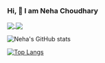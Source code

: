 ### Hi, 👋 I am Neha Choudhary



<a href="https://github.com/Nehachoudhary19/github-readme-stats">
  <img align="center" src="https://github-readme-stats.vercel.app/api?username=Nehachoudhary19&show_icons=true&theme=radical" />
</a>
<a href="https://github.com/Nehachoudhary19/convoychat">
  <img align="center" src="https://github-readme-stats.vercel.app/api/top-langs/?username=Nehachoudhary19&layout=compact" />
</a>

![Neha's GitHub stats](https://github-readme-stats.vercel.app/api?username=Nehachoudhary19&show_icons=true&theme=radical)

[![Top Langs](https://github-readme-stats.vercel.app/api/top-langs/?username=Nehachoudhary19&layout=compact)](https://github.com/Nehachoudhary19/github-readme-stats)



<!--
**Nehachoudhary19/Nehachoudhary19** is a ✨ _special_ ✨ repository because its `README.md` (this file) appears on your GitHub profile.

Here are some ideas to get you started:

- 🔭 I’m currently working on ...
- 🌱 I’m currently learning ...
- 👯 I’m looking to collaborate on ...
- 🤔 I’m looking for help with ...
- 💬 Ask me about ...
- 📫 How to reach me: ...
- 😄 Pronouns: ...
- ⚡ Fun fact: ...
-->
